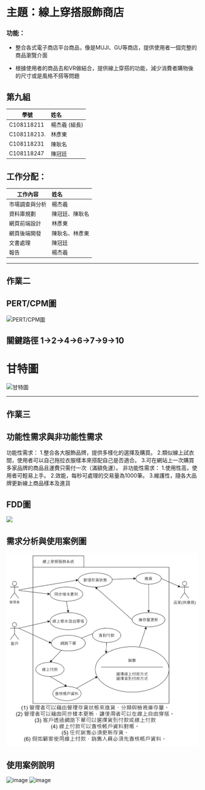 # 主題：線上穿搭服飾商店

### 功能：
* 整合各式電子商店平台商品，像是MUJI、GU等商店，提供使用者一個完整的商品瀏覽介面

* 根據使用者的商品去和VR做結合，提供線上穿搭的功能，減少消費者購物後的尺寸或是風格不搭等問題 


## 第九組
學號          |  姓名
------------|:-----
C108118211  | 楊杰羲 (組長)
C108118213. | 林彥東
C108118231  | 陳耿名
C108118247  | 陳冠廷

## 工作分配：
工作內容          |  姓名
-------------|:-----
市場調查與分析 | 楊杰羲
資料庫規劃     | 陳冠廷、陳耿名
網頁前端設計   | 林彥東
網頁後端開發   | 陳耿名、林彥東
文書處理      | 陳冠廷
報告        | 楊杰羲
***
## 作業二

## PERT/CPM圖
![PERT/CPM圖](https://user-images.githubusercontent.com/91524910/136918398-93905f01-4cdd-4d01-a3c2-c25d4b42815b.jpg)
## 關鍵路徑 1->2->4->6->7->9->10
# 甘特圖
![甘特圖](https://user-images.githubusercontent.com/91524910/136913029-52850f91-a993-4df5-b0c4-fddc25f2d3fb.JPG)
***
## 作業三

## 功能性需求與非功能性需求
功能性需求：
1.整合各大服飾品牌，提供多樣化的選擇及購買。
2.類似線上試衣間，使用者可以自己拖拉衣服樣本來搭配自己是否適合。
3.可在網站上一次購買多家品牌的商品且運費只需付一次（滿額免運）。
非功能性需求：
1.使用性高，使用者可輕易上手。
2.效能，每秒可處理的交易量為1000筆。
3.維護性，隨各大品牌更新線上商品樣本及進貨

## FDD圖
![](FDD圖.png)

## 需求分析與使用案例圖
![](使用案例圖.png)

## 使用案例說明
![image](https://user-images.githubusercontent.com/91523666/138644212-4bdfe2d0-7e0e-4764-86b2-ea9e12f17c89.png)
![image](https://user-images.githubusercontent.com/91523666/138644304-54c97c65-aa29-4e66-84b3-2e45d6a0bc62.png)
